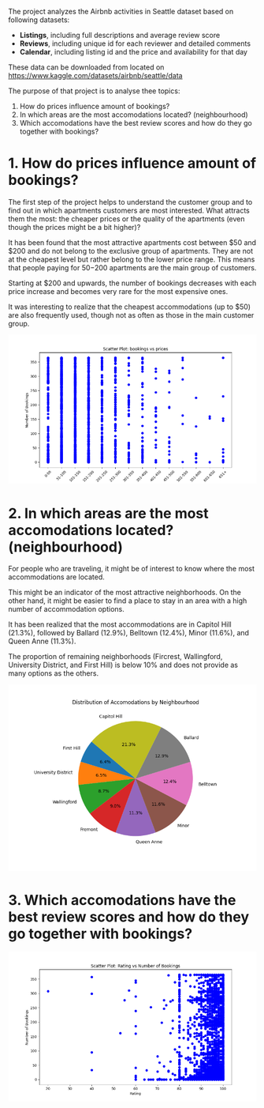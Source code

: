 
The project analyzes the Airbnb activities in Seattle dataset based on following datasets:

- **Listings**, including full descriptions and average review score
- **Reviews**, including unique id for each reviewer and detailed comments
- **Calendar**, including listing id and the price and availability for that day

These data can be downloaded from located on https://www.kaggle.com/datasets/airbnb/seattle/data

The purpose of that project is to analyse thee topics:

1. How do prices influence amount of bookings?
2. In which areas are the most accomodations located? (neighbourhood)
3. Which accomodations have the best review scores and how do they go together with bookings?


# 1. How do prices influence amount of bookings?

The first step of the project helps to understand the customer group and to find out in which apartments customers are most interested. What attracts them the most: the cheaper prices or the quality of the apartments (even though the prices might be a bit higher)?

It has been found that the most attractive apartments cost between $50 and $200 and do not belong to the exclusive group of apartments. They are not at the cheapest level but rather belong to the lower price range. This means that people paying for $50-$200 apartments are the main group of customers.

Starting at $200 and upwards, the number of bookings decreases with each price increase and becomes very rare for the most expensive ones.

It was interesting to realize that the cheapest accommodations (up to $50) are also frequently used, though not as often as those in the main customer group.


![Picture1](booking_vs_prices.png)

# 2. In which areas are the most accomodations located? (neighbourhood)

For people who are traveling, it might be of interest to know where the most accommodations are located.

This might be an indicator of the most attractive neighborhoods. On the other hand, it might be easier to find a place to stay in an area with a high number of accommodation options.

It has been realized that the most accommodations are in Capitol Hill (21.3%), followed by Ballard (12.9%), Belltown (12.4%), Minor (11.6%), and Queen Anne (11.3%).

The proportion of remaining neighborhoods (Fircrest, Wallingford, University District, and First Hill) is below 10% and does not provide as many options as the others.

![Picture2](distribution_of_accomodations.png)



# 3. Which accomodations have the best review scores and how do they go together with bookings?

![Picture3](rating_vs_bookings.png)
